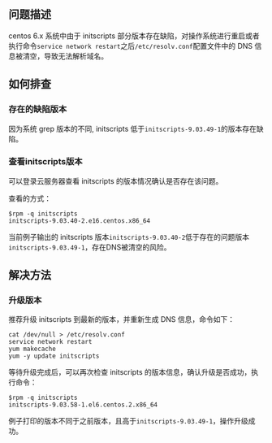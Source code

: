 ## 问题描述
centos 6.x 系统中由于 initscripts 部分版本存在缺陷，对操作系统进行重启或者执行命令`service network restart`之后`/etc/resolv.conf`配置文件中的 DNS 信息被清空，导致无法解析域名。

## 如何排查
### 存在的缺陷版本
因为系统 grep 版本的不同, initscripts 低于`initscripts-9.03.49-1`的版本存在缺陷。

### 查看initscripts版本
可以登录云服务器查看 initscripts 的版本情况确认是否存在该问题。

查看的方式：
```
$rpm -q initscripts
initscripts-9.03.40-2.e16.centos.x86_64
```
当前例子输出的 initscripts 版本`initscripts-9.03.40-2`低于存在的问题版本`initscripts-9.03.49-1`，存在DNS被清空的风险。
## 解决方法
### 升级版本
推荐升级 initscripts 到最新的版本，并重新生成 DNS 信息，命令如下：

```
cat /dev/null > /etc/resolv.conf
service network restart
yum makecache
yum -y update initscripts
```
等待升级完成后，可以再次检查 initscripts 的版本信息，确认升级是否成功，执行命令：
```
$rpm -q initscripts
initscripts-9.03.58-1.el6.centos.2.x86_64
```
例子打印的版本不同于之前版本，且高于`initscripts-9.03.49-1`，操作升级成功。




